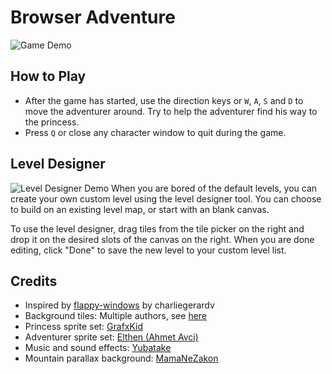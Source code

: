 # Browser Adventure

![Game Demo](./assets/game-demo.gif)

## How to Play

- After the game has started, use the direction keys or `W`, `A`, `S` and `D` to move the adventurer around. Try to help the adventurer find his way to the princess.
- Press `Q` or close any character window to quit during the game.

## Level Designer

![Level Designer Demo](./assets/level-designer-demo.gif)
When you are bored of the default levels, you can create your own custom level using the level designer tool. You can choose to build on an existing level map, or start with an blank canvas.

To use the level designer, drag tiles from the tile picker on the right and drop it on the desired slots of the canvas on the right. When you are done editing, click "Done" to save the new level to your custom level list.

## Credits

- Inspired by [flappy-windows](https://github.com/charliegerard/flappy-windows) by charliegerardv
- Background tiles: Multiple authors, see [here](./Attibution.txt)
- Princess sprite set: [GrafxKid](https://opengameart.org/content/bushly-and-princess-sera)
- Adventurer sprite set: [Elthen (Ahmet Avci)](https://www.patreon.com/elthen)
- Music and sound effects: [Yubatake](https://opengameart.org/content/jrpg-collection)
- Mountain parallax background: [MamaNeZakon](https://mamanezakon.itch.io/forest-tileset)
